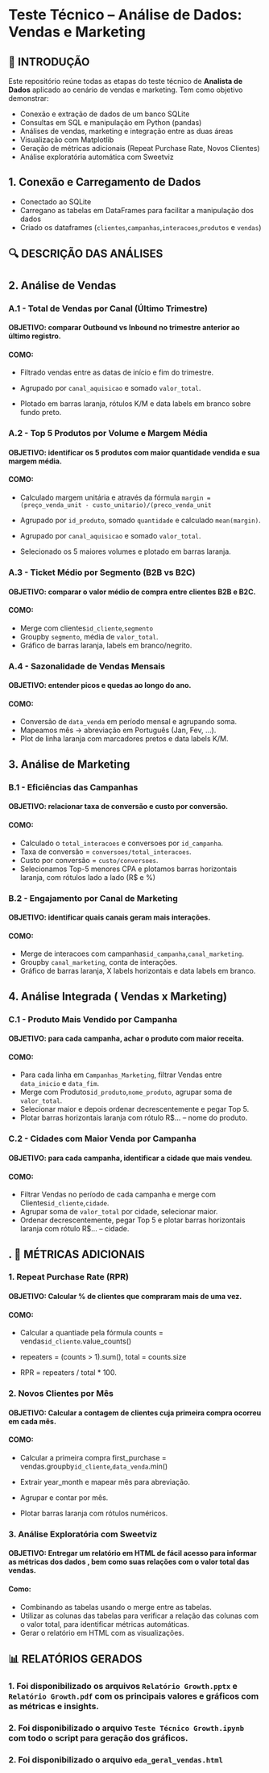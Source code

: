 # Teste Técnico – Análise de Dados: Vendas e Marketing

## 📖 INTRODUÇÃO

Este repositório reúne todas as etapas do teste técnico de **Analista de Dados** aplicado ao cenário de vendas e marketing. Tem como objetivo demonstrar:

- Conexão e extração de dados de um banco SQLite  
- Consultas em SQL e manipulação em Python (pandas)  
- Análises de vendas, marketing e integração entre as duas áreas  
- Visualização com Matplotlib  
- Geração de métricas adicionais (Repeat Purchase Rate, Novos Clientes)  
- Análise exploratória automática com Sweetviz  


## 1. Conexão e Carregamento de Dados
- Conectado ao SQLite
- Carregano as tabelas em DataFrames para facilitar a manipulação dos dados
- Criado os dataframes (`clientes`,`campanhas`,`interacoes`,`produtos` e `vendas`)

## 🔍 DESCRIÇÃO DAS ANÁLISES

## 2. Análise de Vendas

### A.1 - Total de Vendas por Canal (Último Trimestre)
#### OBJETIVO: comparar Outbound vs Inbound no trimestre anterior ao último registro.

#### COMO:

- Filtrado vendas entre as datas de início e fim do trimestre.

- Agrupado por `canal_aquisicao` e somado `valor_total`.

- Plotado em barras laranja, rótulos K/M e data labels em branco sobre fundo preto.

### A.2 - Top 5 Produtos por Volume e Margem Média
#### OBJETIVO: identificar os 5 produtos com maior quantidade vendida e sua margem média.

#### COMO:

- Calculado margem unitária e através da fórmula `margin = (preço_venda_unit - custo_unitario)/(preco_venda_unit` 

- Agrupado por `id_produto`, somado `quantidade` e calculado `mean(margin)`.

- Agrupado por `canal_aquisicao` e somado `valor_total`.

- Selecionado os 5 maiores volumes e plotado em barras laranja.

### A.3 - Ticket Médio por Segmento (B2B vs B2C)

#### OBJETIVO: comparar o valor médio de compra entre clientes B2B e B2C.

#### COMO:

- Merge com clientes`id_cliente`,`segmento`
- Groupby `segmento`, média de `valor_total`.
- Gráfico de barras laranja, labels em branco/negrito.

### A.4 - Sazonalidade de Vendas Mensais

#### OBJETIVO: entender picos e quedas ao longo do ano.

#### COMO:

- Conversão de `data_venda` em período mensal e agrupando soma.
- Mapeamos mês → abreviação em Português (Jan, Fev, …).
- Plot de linha laranja com marcadores pretos e data labels K/M.

## 3. Análise de Marketing
### B.1 - Eficiências das Campanhas

#### OBJETIVO: relacionar taxa de conversão e custo por conversão.

#### COMO:

- Calculado o  `total_interacoes` e conversoes por `id_campanha`.
- Taxa de conversão = `conversoes/total_interacoes`.
- Custo por conversão = `custo/conversoes`.
- Selecionamos Top-5 menores CPA e plotamos barras horizontais laranja, com rótulos lado a lado (R$ e %)

### B.2 - Engajamento por Canal de Marketing

#### OBJETIVO: identificar quais canais geram mais interações.

#### COMO:

- Merge de interacoes com campanhas`id_campanha`,`canal_marketing`.
- Groupby `canal_marketing`, conta de interações.
- Gráfico de barras laranja, X labels horizontais e data labels em branco.

## 4. Análise Integrada ( Vendas x Marketing)
### C.1 - Produto Mais Vendido por Campanha

#### OBJETIVO: para cada campanha, achar o produto com maior receita.

#### COMO:

- Para cada linha em `Campanhas_Marketing`, filtrar Vendas entre `data_inicio` e `data_fim`.
- Merge com Produtos`id_produto`,`nome_produto`, agrupar soma de `valor_total`.
- Selecionar maior e depois ordenar decrescentemente e pegar Top 5.
- Plotar barras horizontais laranja com rótulo R$… – nome do produto.

### C.2 - Cidades com Maior Venda por Campanha

#### OBJETIVO: para cada campanha, identificar a cidade que mais vendeu.

#### COMO:

- Filtrar Vendas no período de cada campanha e merge com Clientes`id_cliente`,`cidade`.
- Agrupar soma de `valor_total` por cidade, selecionar maior.
- Ordenar decrescentemente, pegar Top 5 e plotar barras horizontais laranja com rótulo R$… – cidade.

## . 🚀 MÉTRICAS ADICIONAIS

### 1. Repeat Purchase Rate (RPR)

#### OBJETIVO:  Calcular % de clientes que compraram mais de uma vez.

#### COMO:

- Calcular a quantiade pela fórmula counts = vendas`id_cliente`.value_counts()

- repeaters = (counts > 1).sum(), total = counts.size

- RPR = repeaters / total * 100.

### 2. Novos Clientes por Mês

#### OBJETIVO: Calcular a contagem de clientes cuja primeira compra ocorreu em cada mês.

#### COMO:

- Calcular a primeira compra first_purchase = vendas.groupby`id_cliente`,`data_venda`.min()

- Extrair year_month e mapear mês para abreviação.

- Agrupar e contar por mês.

- Plotar barras laranja com rótulos numéricos.

### 3. Análise Exploratória com Sweetviz

#### OBJETIVO: Entregar um relatório em HTML de fácil acesso para informar as métricas dos dados , bem como suas relações com o valor total das vendas.

#### Como:

- Combinando as tabelas usando o merge entre as tabelas.
- Utilizar as colunas das tabelas para verificar a relação das colunas com o valor total, para identificar métricas automáticas.
- Gerar o relatório em HTML com as visualizações.

## 📊 RELATÓRIOS GERADOS

### 1. Foi disponibilizado os arquivos `Relatório Growth.pptx` e `Relatório Growth.pdf` com os principais valores e gráficos com as métricas e insights.
### 2. Foi disponibilizado o arquivo `Teste Técnico Growth.ipynb` com todo o script para geração dos gráficos.
### 2. Foi disponibilizado o arquivo `eda_geral_vendas.html`
